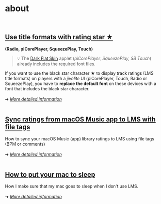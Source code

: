 about
====
<br>

## [Use title formats with rating star ★ ](https://github.com/AF-1/sobras/tree/main/lms-jivelite-change-font)
**(Radio, piCorePlayer, SqueezePlay, Touch)**

> 💡️ The [Dark Flat Skin](https://github.com/AF-1/jivelite-darkflatskin#dark-flat-skin) applet (*piCorePlayer, SqueezePlay, SB Touch*) already includes the required font files.

If you want to use the black star character ★ to display track ratings (LMS title formats) on players with a *jivelite* UI (piCorePlayer, Touch, Radio or SqueezePlay), you have to **replace the default font** on these devices with a font that includes the black star character.
<br><br>
➔ [*More detailed information*](https://github.com/AF-1/sobras/tree/main/lms-jivelite-change-font)
<br><br>

## [Sync ratings from macOS Music app to LMS with file tags](https://github.com/AF-1/sobras/tree/main/lms-ratings-sync-file-tags)

How to sync your macOS Music (app) library ratings to LMS using file tags (BPM or comments)
<br><br>
➔ [*More detailed information*](https://github.com/AF-1/sobras/tree/main/lms-ratings-sync-file-tags)
<br><br>

## [How to put your mac to sleep](https://github.com/AF-1/sobras/tree/main/lms-on-macos)

How I make sure that my mac goes to sleep when I don't use LMS.
<br><br>
➔ [*More detailed information*](https://github.com/AF-1/sobras/tree/main/lms-on-macos)
<br><br>

